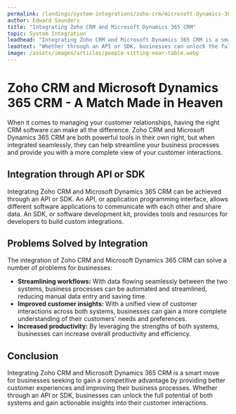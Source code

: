 ```yaml
---
permalink: /landings/system-integrations/zoho-crm/microsoft-dynamics-365-crm
author: Edward Saunders
title: "Integrating Zoho CRM and Microsoft Dynamics 365 CRM"
topic: System Integration
leadhead: "Integrating Zoho CRM and Microsoft Dynamics 365 CRM is a smart move for businesses seeking to gain a competitive advantage by providing better customer experiences and improving their business processes"
leadtext: "Whether through an API or SDK, businesses can unlock the full potential of both systems and gain actionable insights into their customer interactions."
image: /assets/images/articles/people-sitting-near-table.webp
---
```

<div class="arttext">	<h1>Zoho CRM and Microsoft Dynamics 365 CRM - A Match Made in Heaven</h1>
	<p>When it comes to managing your customer relationships, having the right CRM software can make all the difference. Zoho CRM and Microsoft Dynamics 365 CRM are both powerful tools in their own right, but when integrated seamlessly, they can help streamline your business processes and provide you with a more complete view of your customer interactions.</p>
	<h2>Integration through API or SDK</h2>
	<p>Integrating Zoho CRM and Microsoft Dynamics 365 CRM can be achieved through an API or SDK. An API, or application programming interface, allows different software applications to communicate with each other and share data. An SDK, or software development kit, provides tools and resources for developers to build custom integrations.</p>
	<h2>Problems Solved by Integration</h2>
	<p>The integration of Zoho CRM and Microsoft Dynamics 365 CRM can solve a number of problems for businesses:</p>
	<ul>
		<li><strong>Streamlining workflows:</strong> With data flowing seamlessly between the two systems, business processes can be automated and streamlined, reducing manual data entry and saving time.</li>
		<li><strong>Improved customer insights:</strong> With a unified view of customer interactions across both systems, businesses can gain a more complete understanding of their customers' needs and preferences.</li>
		<li><strong>Increased productivity:</strong> By leveraging the strengths of both systems, businesses can increase overall productivity and efficiency.</li>
	</ul>
	<h2>Conclusion</h2>
	<p>Integrating Zoho CRM and Microsoft Dynamics 365 CRM is a smart move for businesses seeking to gain a competitive advantage by providing better customer experiences and improving their business processes. Whether through an API or SDK, businesses can unlock the full potential of both systems and gain actionable insights into their customer interactions.</p>
</div>